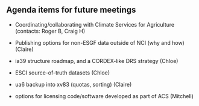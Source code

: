 ## Agenda items for future meetings

- Coordinating/collaborating with Climate Services for Agriculture (contacts: Roger B, Craig H)

- Publishing options for non-ESGF data outside of NCI (why and how) (Claire)

- ia39 structure roadmap, and a CORDEX-like DRS strategy (Chloe)

- ESCI source-of-truth datasets (Chloe)

- ua6 backup into xv83 (quotas, sorting) (Claire)

- options for licensing code/software developed as part of ACS (Mitchell)

